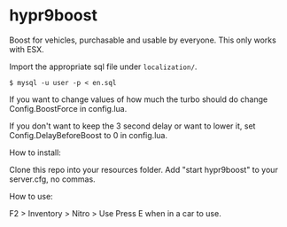 # hypr9boost
Boost for vehicles, purchasable and usable by everyone.
This only works with ESX.

Import the appropriate sql file under `localization/`.
```
$ mysql -u user -p < en.sql
```

If you want to change values of how much the turbo should do change Config.BoostForce in config.lua.

If you don't want to keep the 3 second delay or want to lower it, set Config.DelayBeforeBoost to 0 in config.lua.

How to install:

Clone this repo into your resources folder.
Add "start hypr9boost" to your server.cfg, no commas.

How to use:

F2 > Inventory > Nitro > Use
Press E when in a car to use.
